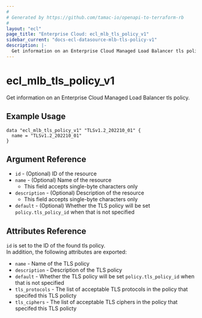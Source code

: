 ```yaml
---
#
# Generated by https://github.com/tamac-io/openapi-to-terraform-rb
#
layout: "ecl"
page_title: "Enterprise Cloud: ecl_mlb_tls_policy_v1"
sidebar_current: "docs-ecl-datasource-mlb-tls-policy-v1"
description: |-
  Get information on an Enterprise Cloud Managed Load Balancer tls policy.
---
```


# ecl\_mlb\_tls_policy\_v1

Get information on an Enterprise Cloud Managed Load Balancer tls policy.

## Example Usage

```hcl
data "ecl_mlb_tls_policy_v1" "TLSv1.2_202210_01" {
  name = "TLSv1.2_202210_01"
}
```

## Argument Reference

* `id` - (Optional) ID of the resource
* `name` - (Optional) Name of the resource
    * This field accepts single-byte characters only
* `description` - (Optional) Description of the resource
    * This field accepts single-byte characters only
* `default` - (Optional) Whether the TLS policy will be set `policy.tls_policy_id` when that is not specified

## Attributes Reference

`id` is set to the ID of the found tls policy.<br>
In addition, the following attributes are exported:

* `name` - Name of the TLS policy
* `description` - Description of the TLS policy
* `default` - Whether the TLS policy will be set `policy.tls_policy_id` when that is not specified
* `tls_protocols` - The list of acceptable TLS protocols in the policy that specifed this TLS policty
* `tls_ciphers` - The list of acceptable TLS ciphers in the policy that specifed this TLS policty
